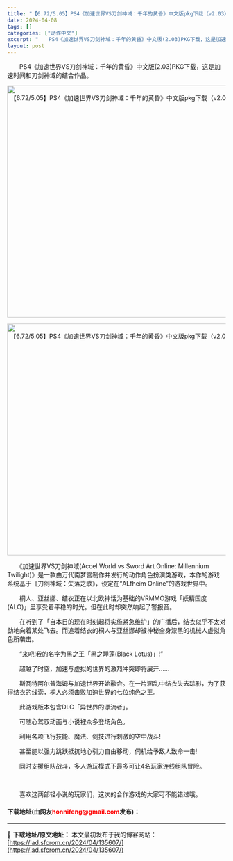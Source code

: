 ```yaml
---
title: "【6.72/5.05】PS4《加速世界VS刀剑神域：千年的黄昏》中文版pkg下载（v2.03）"
date: 2024-04-08
tags: []
categories: ["动作中文"]
excerpt: "　　PS4《加速世界VS刀剑神域：千年的黄昏》中文版(2.03)PKG下载，这是加速时间和刀剑神域的结合作品。 　　《加速世界VS刀剑神域(Accel World vs Sword Art Online: Millennium Twilight)》是一款由万代南梦宫制作并发行的动作角色扮演类游戏，本&hellip;"
layout: post
---
```


 <p>　　PS4《加速世界VS刀剑神域：千年的黄昏》中文版(2.03)PKG下载，这是加速时间和刀剑神域的结合作品。</p> <p align="center"><img border="0" src="https://lad.sfcrom.cn/wp-content/uploads/2024/04/20240408_661357b239b62.webp" width="534" alt="【6.72/5.05】PS4《加速世界VS刀剑神域：千年的黄昏》中文版pkg下载（v2.03）" /></p> <p align="center"><img border="0" src="https://lad.sfcrom.cn/wp-content/uploads/2024/04/20240408_661357b294cf4.webp" width="533" alt="【6.72/5.05】PS4《加速世界VS刀剑神域：千年的黄昏》中文版pkg下载（v2.03）" /></p> <p>　　《加速世界VS刀剑神域(Accel World vs Sword Art Online: Millennium Twilight)》是一款由万代南梦宫制作并发行的动作角色扮演类游戏，本作的游戏系统基于《刀剑神域：失落之歌》，设定在&ldquo;ALfheim Online&rdquo;的游戏世界中。</p> <p>　　桐人、亚丝娜、结衣正在以北欧神话为基础的VRMMO游戏「妖精国度(ALO)」里享受着平稳的时光。但在此时却突然响起了警报音。</p> <p>　　在听到了「自本日的现在时刻起将实施紧急维护」的广播后，结衣似乎不太对劲地向着某处飞去。而追着结衣的桐人与亚丝娜却被神秘全身漆黑的机械人虚拟角色所袭击。</p> <p>　　&ldquo;来吧!我的名字为黑之王「黑之睡莲(Black Lotus)」!&rdquo;</p> <p>　　超越了时空，加速与虚拟的世界的激烈冲突即将展开&hellip;&hellip;</p> <p>　　斯瓦特阿尔普海姆与加速世界开始融合。在一片溷乱中结衣失去踪影，为了获得结衣的线索，桐人必须击败加速世界的七位纯色之王。</p> <p>　　此游戏版本包含DLC「异世界的漂流者」。</p> <p>　　可随心驾驭动画与小说裡众多登场角色。</p> <p>　　利用各项飞行技能、魔法、剑技进行刺激的空中战斗!</p> <p>　　甚至能以强力跳跃抵抗地心引力自由移动，伺机给予敌人致命一击!</p> <p>　　同时支援组队战斗，多人游玩模式下最多可让4名玩家连线组队冒险。</p> <p>&nbsp;</p> <p>　　喜欢这两部轻小说的玩家们，这次的合作游戏的大家可不能错过哦。</p> <p><h4>下载地址(由网友<font color="red">honnifeng@gmail.com</font>发布)：</h4></p> 

---
📖 **下载地址/原文地址：** 本文最初发布于我的博客网站：[https://lad.sfcrom.cn/2024/04/135607/](https://lad.sfcrom.cn/2024/04/135607/)
